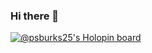 ### Hi there 👋

[![@psburks25's Holopin board](https://holopin.io/api/user/board?user=psburks25)](https://holopin.io/@psburks25)

<!--
**psburks25/psburks25** is a ✨ _special_ ✨ repository because its `README.md` (this file) appears on your GitHub profile.

Here are some ideas to get you started:

- 🔭 I’m currently working on ...
- 🌱 I’m currently learning ...
- 👯 I’m looking to collaborate on ...
- 🤔 I’m looking for help with ...
- 💬 Ask me about ...
- 📫 How to reach me: ...
- 😄 Pronouns: ...
- ⚡ Fun fact: ...
-->
